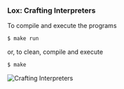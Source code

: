 ### Lox: Crafting Interpreters

To compile and execute the programs
```bash
$ make run
```

or, to clean, compile and execute
```bash
$ make
```

![Crafting Interpreters](https://craftinginterpreters.com)
